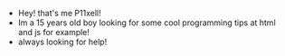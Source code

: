 - Hey! that's me P11xell!
- Im a 15 years old boy looking for some cool programming tips at html and js for example!
- always looking for help!
